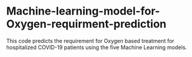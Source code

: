 # Machine-learning-model-for-Oxygen-requirment-prediction

This code predicts the requirement for Oxygen based treatment for hospitalized COVID-19 patients using the five Machine Learning models.
